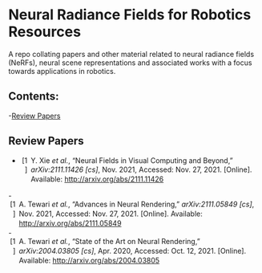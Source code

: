 # Neural Radiance Fields for Robotics Resources
A repo collating papers and other material related to neural radiance fields (NeRFs), neural scene representations and associated works with a focus towards applications in robotics.

## Contents:
-[Review Papers](#review_papers)



<a name="review_papers"></a>
## Review Papers
- <div class="csl-bib-body" style="line-height: 1.35; ">
  <div class="csl-entry" style="clear: left; ">
    <div class="csl-left-margin" style="float: left; padding-right: 0.5em;text-align: right; width: 1em;">[1]</div><div class="csl-right-inline" style="margin: 0 .4em 0 1.5em;">Y. Xie <i>et al.</i>, “Neural Fields in Visual Computing and Beyond,” <i>arXiv:2111.11426 [cs]</i>, Nov. 2021, Accessed: Nov. 27, 2021. [Online]. Available: <a href="http://arxiv.org/abs/2111.11426">http://arxiv.org/abs/2111.11426</a></div>
  </div>
  <span class="Z3988" title="url_ver=Z39.88-2004&amp;ctx_ver=Z39.88-2004&amp;rfr_id=info%3Asid%2Fzotero.org%3A2&amp;rft_val_fmt=info%3Aofi%2Ffmt%3Akev%3Amtx%3Ajournal&amp;rft.genre=article&amp;rft.atitle=Neural%20Fields%20in%20Visual%20Computing%20and%20Beyond&amp;rft.jtitle=arXiv%3A2111.11426%20%5Bcs%5D&amp;rft.aufirst=Yiheng&amp;rft.aulast=Xie&amp;rft.au=Yiheng%20Xie&amp;rft.au=Towaki%20Takikawa&amp;rft.au=Shunsuke%20Saito&amp;rft.au=Or%20Litany&amp;rft.au=Shiqin%20Yan&amp;rft.au=Numair%20Khan&amp;rft.au=Federico%20Tombari&amp;rft.au=James%20Tompkin&amp;rft.au=Vincent%20Sitzmann&amp;rft.au=Srinath%20Sridhar&amp;rft.date=2021-11-23"></span>
</div>
- <div class="csl-bib-body" style="line-height: 1.35; ">
  <div class="csl-entry" style="clear: left; ">
    <div class="csl-left-margin" style="float: left; padding-right: 0.5em;text-align: right; width: 1em;">[1]</div><div class="csl-right-inline" style="margin: 0 .4em 0 1.5em;">A. Tewari <i>et al.</i>, “Advances in Neural Rendering,” <i>arXiv:2111.05849 [cs]</i>, Nov. 2021, Accessed: Nov. 27, 2021. [Online]. Available: <a href="http://arxiv.org/abs/2111.05849">http://arxiv.org/abs/2111.05849</a></div>
  </div>
  <span class="Z3988" title="url_ver=Z39.88-2004&amp;ctx_ver=Z39.88-2004&amp;rfr_id=info%3Asid%2Fzotero.org%3A2&amp;rft_val_fmt=info%3Aofi%2Ffmt%3Akev%3Amtx%3Ajournal&amp;rft.genre=article&amp;rft.atitle=Advances%20in%20Neural%20Rendering&amp;rft.jtitle=arXiv%3A2111.05849%20%5Bcs%5D&amp;rft.aufirst=Ayush&amp;rft.aulast=Tewari&amp;rft.au=Ayush%20Tewari&amp;rft.au=Justus%20Thies&amp;rft.au=Ben%20Mildenhall&amp;rft.au=Pratul%20Srinivasan&amp;rft.au=Edgar%20Tretschk&amp;rft.au=Yifan%20Wang&amp;rft.au=Christoph%20Lassner&amp;rft.au=Vincent%20Sitzmann&amp;rft.au=Ricardo%20Martin-Brualla&amp;rft.au=Stephen%20Lombardi&amp;rft.au=Tomas%20Simon&amp;rft.au=Christian%20Theobalt&amp;rft.au=Matthias%20Niessner&amp;rft.au=Jonathan%20T.%20Barron&amp;rft.au=Gordon%20Wetzstein&amp;rft.au=Michael%20Zollhoefer&amp;rft.au=Vladislav%20Golyanik&amp;rft.date=2021-11-10&amp;rft.language=en"></span>
</div>
- <div class="csl-bib-body" style="line-height: 1.35; ">
  <div class="csl-entry" style="clear: left; ">
    <div class="csl-left-margin" style="float: left; padding-right: 0.5em;text-align: right; width: 1em;">[1]</div><div class="csl-right-inline" style="margin: 0 .4em 0 1.5em;">A. Tewari <i>et al.</i>, “State of the Art on Neural Rendering,” <i>arXiv:2004.03805 [cs]</i>, Apr. 2020, Accessed: Oct. 12, 2021. [Online]. Available: <a href="http://arxiv.org/abs/2004.03805">http://arxiv.org/abs/2004.03805</a></div>
  </div>
</div>
